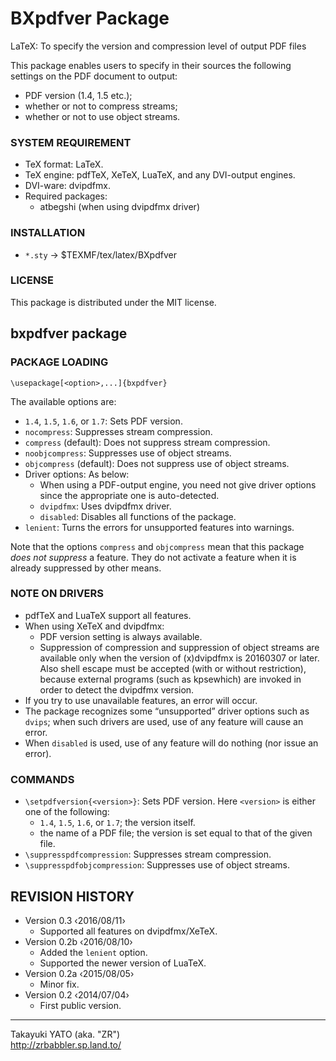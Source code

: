 BXpdfver Package
================

LaTeX: To specify the version and compression level of output PDF files

This package enables users to specify in their sources the following
settings on the PDF document to output:

  * PDF version (1.4, 1.5 etc.);
  * whether or not to compress streams;
  * whether or not to use object streams.

### SYSTEM REQUIREMENT

  * TeX format: LaTeX.
  * TeX engine: pdfTeX, XeTeX, LuaTeX, and any DVI-output engines.
  * DVI-ware: dvipdfmx.
  * Required packages:
      - atbegshi (when using dvipdfmx driver)

### INSTALLATION

  - `*.sty` → $TEXMF/tex/latex/BXpdfver

### LICENSE

This package is distributed under the MIT license.

bxpdfver package
----------------

### PACKAGE LOADING

    \usepackage[<option>,...]{bxpdfver}

The available options are:

  * `1.4`, `1.5`, `1.6`, or `1.7`: Sets PDF version.
  * `nocompress`: Suppresses stream compression.
  * `compress` (default): Does not suppress stream compression.
  * `noobjcompress`: Suppresses use of object streams.
  * `objcompress` (default): Does not suppress use of object streams.
  * Driver options: As below:
      + When using a PDF-output engine, you need not give driver options
        since the appropriate one is auto-detected.
      + `dvipdfmx`: Uses dvipdfmx driver.
      + `disabled`: Disables all functions of the package.
  * `lenient`: Turns the errors for unsupported features into warnings.

Note that the options `compress` and `objcompress` mean that this
package *does not suppress* a feature. They do not activate a feature
when it is already suppressed by other means.

### NOTE ON DRIVERS

  * pdfTeX and LuaTeX support all features.
  * When using XeTeX and dvipdfmx:
      - PDF version setting is always available.
      - Suppression of compression and suppression of object streams
        are available only when the version of (x)dvipdfmx is 20160307
        or later. Also shell escape must be accepted (with or without
        restriction), because external programs (such as kpsewhich)
        are invoked in order to detect the dvipdfmx version.
  * If you try to use unavailable features, an error will occur.
  * The package recognizes some “unsupported” driver options such as
    `dvips`; when such drivers are used, use of any feature will cause
    an error.
  * When `disabled` is used, use of any feature will do nothing (nor
    issue an error).

### COMMANDS

  * `\setpdfversion{<version>}`: Sets PDF version.
    Here `<version>` is either one of the following:
      + `1.4`, `1.5`, `1.6`, or `1.7`; the version itself.
      + the name of a PDF file; the version is set equal to that of
        the given file.
  * `\suppresspdfcompression`: Suppresses stream compression.
  * `\suppresspdfobjcompression`: Suppresses use of object streams.

REVISION HISTORY
----------------

  * Version 0.3  ‹2016/08/11›
      - Supported all features on dvipdfmx/XeTeX.
  * Version 0.2b ‹2016/08/10›
      - Added the `lenient` option.
      - Supported the newer version of LuaTeX.
  * Version 0.2a ‹2015/08/05›
      - Minor fix.
  * Version 0.2  ‹2014/07/04›
      - First public version.

--------------------
Takayuki YATO (aka. "ZR")  
http://zrbabbler.sp.land.to/
